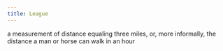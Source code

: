 ```yaml
---
title: League
---
```


a measurement of distance equaling three miles, or, more informally, the distance a man or horse can walk in an hour


